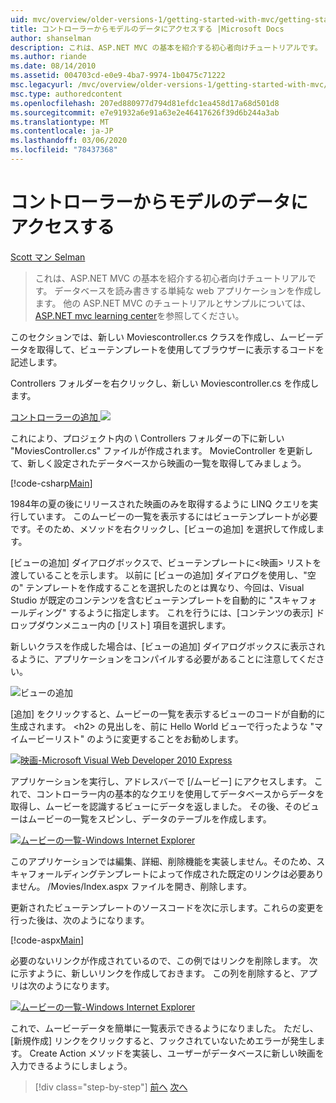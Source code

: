 ```yaml
---
uid: mvc/overview/older-versions-1/getting-started-with-mvc/getting-started-with-mvc-part5
title: コントローラーからモデルのデータにアクセスする |Microsoft Docs
author: shanselman
description: これは、ASP.NET MVC の基本を紹介する初心者向けチュートリアルです。 データベースを読み書きする単純な web アプリケーションを作成します。
ms.author: riande
ms.date: 08/14/2010
ms.assetid: 004703cd-e0e9-4ba7-9974-1b0475c71222
msc.legacyurl: /mvc/overview/older-versions-1/getting-started-with-mvc/getting-started-with-mvc-part5
msc.type: authoredcontent
ms.openlocfilehash: 207ed880977d794d81efdc1ea458d17a68d501d8
ms.sourcegitcommit: e7e91932a6e91a63e2e46417626f39d6b244a3ab
ms.translationtype: MT
ms.contentlocale: ja-JP
ms.lasthandoff: 03/06/2020
ms.locfileid: "78437368"
---
```

# <a name="accessing-your-models-data-from-a-controller"></a>コントローラーからモデルのデータにアクセスする

[Scott マン Selman](https://github.com/shanselman)

> これは、ASP.NET MVC の基本を紹介する初心者向けチュートリアルです。 データベースを読み書きする単純な web アプリケーションを作成します。 他の ASP.NET MVC のチュートリアルとサンプルについては、 [ASP.NET mvc learning center](../../../index.md)を参照してください。

このセクションでは、新しい Moviescontroller.cs クラスを作成し、ムービーデータを取得して、ビューテンプレートを使用してブラウザーに表示するコードを記述します。

Controllers フォルダーを右クリックし、新しい Moviescontroller.cs を作成します。

[コントローラーの追加 ![](getting-started-with-mvc-part5/_static/image2.png)](getting-started-with-mvc-part5/_static/image1.png)

これにより、プロジェクト内の \ Controllers フォルダーの下に新しい "MoviesController.cs" ファイルが作成されます。 MovieController を更新して、新しく設定されたデータベースから映画の一覧を取得してみましょう。

[!code-csharp[Main](getting-started-with-mvc-part5/samples/sample1.cs)]

1984年の夏の後にリリースされた映画のみを取得するように LINQ クエリを実行しています。 このムービーの一覧を表示するにはビューテンプレートが必要です。そのため、メソッドを右クリックし、[ビューの追加] を選択して作成します。

[ビューの追加] ダイアログボックスで、ビューテンプレートに&lt;映画&gt; リストを渡していることを示します。 以前に [ビューの追加] ダイアログを使用し、"空の" テンプレートを作成することを選択したのとは異なり、今回は、Visual Studio が既定のコンテンツを含むビューテンプレートを自動的に "スキャフォールディング" するように指定します。 これを行うには、[コンテンツの表示] ドロップダウンメニュー内の [リスト] 項目を選択します。

新しいクラスを作成した場合は、[ビューの追加] ダイアログボックスに表示されるように、アプリケーションをコンパイルする必要があることに注意してください。

![ビューの追加](getting-started-with-mvc-part5/_static/image3.png)

[追加] をクリックすると、ムービーの一覧を表示するビューのコードが自動的に生成されます。 &lt;h2&gt; の見出しを、前に Hello World ビューで行ったような "マイムービーリスト" のように変更することをお勧めします。

[![映画-Microsoft Visual Web Developer 2010 Express](getting-started-with-mvc-part5/_static/image5.png)](getting-started-with-mvc-part5/_static/image4.png)

アプリケーションを実行し、アドレスバーで [/ムービー] にアクセスします。 これで、コントローラー内の基本的なクエリを使用してデータベースからデータを取得し、ムービーを認識するビューにデータを返しました。 その後、そのビューはムービーの一覧をスピンし、データのテーブルを作成します。

[![ムービーの一覧-Windows Internet Explorer](getting-started-with-mvc-part5/_static/image7.png)](getting-started-with-mvc-part5/_static/image6.png)

このアプリケーションでは編集、詳細、削除機能を実装しません。そのため、スキャフォールディングテンプレートによって作成された既定のリンクは必要ありません。 /Movies/Index.aspx ファイルを開き、削除します。

更新されたビューテンプレートのソースコードを次に示します。これらの変更を行った後は、次のようになります。

[!code-aspx[Main](getting-started-with-mvc-part5/samples/sample2.aspx)]

必要のないリンクが作成されているので、この例ではリンクを削除します。 次に示すように、新しいリンクを作成しておきます。 この列を削除すると、アプリは次のようになります。

[![ムービーの一覧-Windows Internet Explorer](getting-started-with-mvc-part5/_static/image9.png)](getting-started-with-mvc-part5/_static/image8.png)

これで、ムービーデータを簡単に一覧表示できるようになりました。 ただし、[新規作成] リンクをクリックすると、フックされていないためエラーが発生します。 Create Action メソッドを実装し、ユーザーがデータベースに新しい映画を入力できるようにしましょう。

> [!div class="step-by-step"]
> [前へ](getting-started-with-mvc-part4.md)
> [次へ](getting-started-with-mvc-part6.md)
